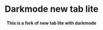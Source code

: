 <div align="center">
<h1>Darkmode new tab lite</h1>
<h4>This is a fork of new tab lite with darkmode</h4>
</div>
